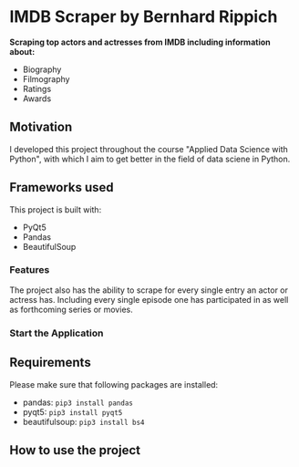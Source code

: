 # IMDB Scraper by Bernhard Rippich
<b>Scraping top actors and actresses from IMDB including information about:</b>
- Biography
- Filmography
- Ratings
- Awards

## Motivation
I developed this project throughout the course "Applied Data Science with Python", with which I aim to get better in the field of data sciene in Python.

## Frameworks used
This project is built with:
- PyQt5
- Pandas
- BeautifulSoup

### Features
The project also has the ability to scrape for every single entry an actor or actress has. Including every single episode one has participated in as well as forthcoming series or movies.

### Start the Application

## Requirements
Please make sure that following packages are installed:
- pandas: ```pip3 install pandas```
- pyqt5: ```pip3 install pyqt5```
- beautifulsoup: ```pip3 install bs4```

## How to use the project